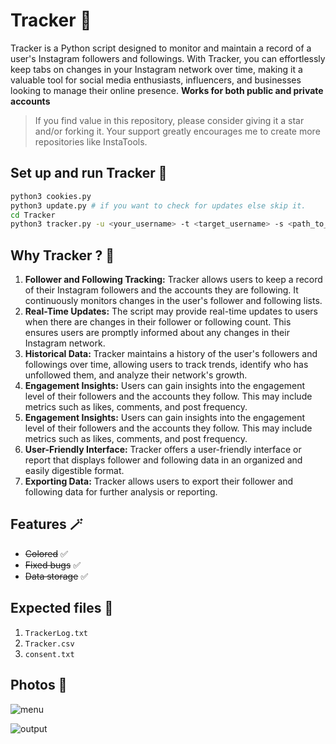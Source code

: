 # Tracker 👻

Tracker is a Python script designed to monitor and maintain a record of a user's Instagram followers and followings. With Tracker, you can effortlessly keep tabs on changes in your Instagram network over time, making it a valuable tool for social media enthusiasts, influencers, and businesses looking to manage their online presence. **Works for both public and private accounts**

> If you find value in this repository, please consider giving it a star and/or forking it. Your support greatly encourages me to create more repositories like InstaTools.

## Set up and run Tracker 🚀

```bash
python3 cookies.py
python3 update.py # if you want to check for updates else skip it.
cd Tracker
python3 tracker.py -u <your_username> -t <target_username> -s <path_to_session_file>
```

## Why Tracker ? 🤔
1. **Follower and Following Tracking:** Tracker allows users to keep a record of their Instagram followers and the accounts they are following. It continuously monitors changes in the user's follower and following lists.
2. **Real-Time Updates:** The script may provide real-time updates to users when there are changes in their follower or following count. This ensures users are promptly informed about any changes in their Instagram network.
3. **Historical Data:** Tracker maintains a history of the user's followers and followings over time, allowing users to track trends, identify who has unfollowed them, and analyze their network's growth.
4. **Engagement Insights:** Users can gain insights into the engagement level of their followers and the accounts they follow. This may include metrics such as likes, comments, and post frequency.
5. **Engagement Insights:** Users can gain insights into the engagement level of their followers and the accounts they follow. This may include metrics such as likes, comments, and post frequency.
6. **User-Friendly Interface:** Tracker offers a user-friendly interface or report that displays follower and following data in an organized and easily digestible format.
7. **Exporting Data:** Tracker allows users to export their follower and following data for further analysis or reporting.

## Features 🪄

- ~~Colored~~ ✅
- ~~Fixed bugs~~ ✅
- ~~Data storage~~ ✅

## Expected files 📂

1) `TrackerLog.txt`
2) `Tracker.csv`
3) `consent.txt`

## Photos 📸

![menu](https://github.com/new92/InstaTools/assets/94779840/313c2dd2-b327-4323-969d-8cb10d3fbb51)

![output](https://github.com/new92/InstaTools/assets/94779840/e94fc84c-eb09-4b96-bdca-6e0d39625a29)

